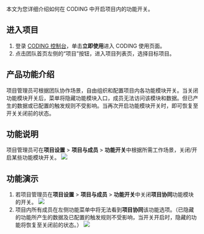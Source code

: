 本文为您详细介绍如何在 CODING 中开启项目内的功能开关。

## 进入项目

1. 登录 [CODING 控制台](https://console.cloud.tencent.com/coding)，单击**立即使用**进入 CODING 使用页面。
2. 点击团队首页左侧的“项目”按钮，进入项目列表页，选择目标项目。

## 产品功能介绍

项目管理员可根据团队协作场景，自由组织和配置项目内各功能模块开关。当关闭功能模块开关后，菜单将隐藏功能模块入口，成员无法访问该模块和数据。但已产生的数据或已配置的触发规则不受影响。当再次开启功能模块开关时，即可恢复至开关关闭前的状态。

## 功能说明

项目管理员可在**项目设置** > **项目与成员** > **功能开关**中根据所需工作场景，关闭/开启某些功能模块开关。
![](https://main.qcloudimg.com/raw/b92e5fc0181914c05a623cee62a318f0.png)

## 功能演示

1.  若项目管理员在**项目设置** > **项目与成员** > **功能开关**中关闭**项目协同**功能模块的开关。
![](https://main.qcloudimg.com/raw/4c0cee9283621a90c9e1249ac910287f.png)
2.  项目内所有成员在左侧功能菜单中将无法看到**项目协同**该功能选项。（已隐藏的功能所产生的数据及已配置的触发规则不受影响，当开关开启时，隐藏的功能将恢复至关闭前的状态。）
![](https://main.qcloudimg.com/raw/8cc791ca0212e88c8ae5fc08f6680ecd.png)

